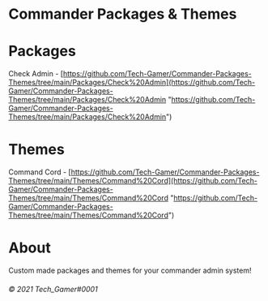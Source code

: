 # Commander Packages & Themes


# Packages

Check Admin - [https://github.com/Tech-Gamer/Commander-Packages-Themes/tree/main/Packages/Check%20Admin](https://github.com/Tech-Gamer/Commander-Packages-Themes/tree/main/Packages/Check%20Admin "https://github.com/Tech-Gamer/Commander-Packages-Themes/tree/main/Packages/Check%20Admin")

# Themes

Command Cord - [https://github.com/Tech-Gamer/Commander-Packages-Themes/tree/main/Themes/Command%20Cord](https://github.com/Tech-Gamer/Commander-Packages-Themes/tree/main/Themes/Command%20Cord "https://github.com/Tech-Gamer/Commander-Packages-Themes/tree/main/Themes/Command%20Cord")

# About

Custom made packages and themes for your commander admin system!


###### &copy; 2021 Tech_Gamer#0001
